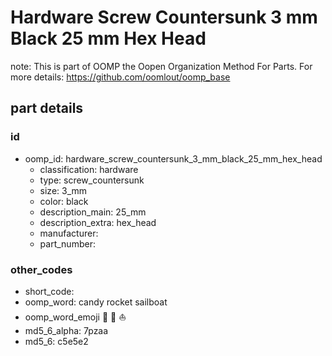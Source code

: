# Hardware Screw Countersunk 3 mm Black 25 mm Hex Head  

note: This is part of OOMP the Oopen Organization Method For Parts. For more details: https://github.com/oomlout/oomp_base

##  part details





### id
* oomp_id: hardware_screw_countersunk_3_mm_black_25_mm_hex_head
  * classification: hardware
  * type: screw_countersunk
  * size: 3_mm
  * color: black
  * description_main: 25_mm
  * description_extra: hex_head
  * manufacturer: 
  * part_number: 

### other_codes
* short_code: 
* oomp_word: candy rocket sailboat
* oomp_word_emoji :candy: :rocket: :sailboat:
* md5_6_alpha: 7pzaa
* md5_6: c5e5e2